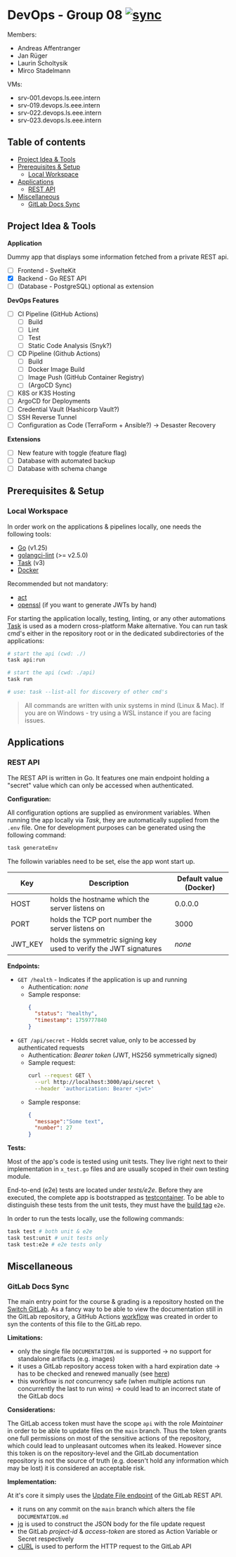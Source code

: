 # DevOps - Group 08 [![sync](https://github.com/ruegerj/devops/actions/workflows/sync-docs.yaml/badge.svg)](https://github.com/ruegerj/devops/actions/workflows/sync-docs.yaml)

Members:

* Andreas Affentranger
* Jan Rüger
* Laurin Scholtysik
* Mirco Stadelmann

VMs:

* srv-001.devops.ls.eee.intern
* srv-019.devops.ls.eee.intern
* srv-022.devops.ls.eee.intern
* srv-023.devops.ls.eee.intern

## Table of contents

- [Project Idea & Tools](#project-idead--tools)
- [Prerequisites & Setup](#prerequisites--setup)
  - [Local Workspace](#local-workspace)
- [Applications](#applications)
  - [REST API](#rest-api)
- [Miscellaneous](#miscellaneous)
  - [GitLab Docs Sync](#gitlab-docs-sync)


## Project Idea & Tools

**Application**

Dummy app that displays some information fetched from a private REST api.

- [ ] Frontend - SvelteKit
- [x] Backend - Go REST API
- [ ] (Database - PostgreSQL) optional as extension

**DevOps Features**

- [ ] CI Pipeline (GitHub Actions)
    - [ ] Build
    - [ ] Lint
    - [ ] Test
    - [ ] Static Code Analysis (Snyk?)

- [ ] CD Pipeline (Github Actions)
    - [ ] Build
    - [ ] Docker Image Build
    - [ ] Image Push (GitHub Container Registry)
    - [ ] (ArgoCD Sync)

- [ ] K8S or K3S Hosting
- [ ] ArgoCD for Deployments
- [ ] Credential Vault (Hashicorp Vault?)
- [ ] SSH Reverse Tunnel
- [ ] Configuration as Code (TerraForm + Ansible?) -> Desaster Recovery

**Extensions**

- [ ] New feature with toggle (feature flag)
- [ ] Database with automated backup
- [ ] Database with schema change

## Prerequisites & Setup

### Local Workspace

In order work on the applications & pipelines locally, one needs the following tools:

- [Go](https://go.dev/) (v1.25)
- [golangci-lint](https://golangci-lint.run/) (>= v2.5.0)
- [Task](taskfile.dev) (v3)
- [Docker](https://www.docker.com/)

Recommended but not mandatory:

- [act](https://github.com/nektos/act)
- [openssl](https://openssl-library.org/) (if you want to generate JWTs by hand)

For starting the application locally, testing, linting, or any other automations [Task](taskfile.dev) is used as a modern cross-platform Make
alternative. You can run task cmd's either in the repository root or in the dedicated subdirectories of the applications:

```bash
# start the api (cwd: ./)
task api:run

# start the api (cwd: ./api)
task run

# use: task --list-all for discovery of other cmd's
```

> All commands are written with unix systems in mind (Linux & Mac). If you are on Windows - try using a WSL instance if you are facing issues.

## Applications

### REST API

The REST API is written in Go. It features one main endpoint holding a "secret" value which can only be accessed when authenticated.

**Configuration:**

All configuration options are supplied as environment variables. When running the app locally via _Task_, they are automatically supplied from the
`.env` file. One for development purposes can be generated using the following command:

```bash
task generateEnv
```

The followin variables need to be set, else the app wont start up.

| Key     | Description                                                       | Default value (Docker) |
| ------- | ----------------------------------------------------------------- | ---------------------- |
| HOST    | holds the hostname which the server listens on                    | 0.0.0.0                |
| PORT    | holds the TCP port number the server listens on                   | 3000                   |
| JWT_KEY | holds the symmetric signing key used to verify the JWT signatures | _none_                 |

**Endpoints:**

- `GET /health` - Indicates if the application is up and running
  - Authentication: _none_
  - Sample response:
    ```json
    {
      "status": "healthy",
      "timestamp": 1759777840
    }
    ```
- `GET /api/secret` - Holds secret value, only to be accessed by authenticated requests
  - Authentication: _Bearer token_ (JWT, HS256 symmetrically signed)
  - Sample request:
    ```bash
    curl --request GET \
      --url http://localhost:3000/api/secret \
      --header 'authorization: Bearer <jwt>'
    ```
  - Sample response:
    ```json
    {
      "message":"Some text",
      "number": 27
    }
    ```

**Tests:**

Most of the app's code is tested using unit tests. They live right next to their implementation in `x_test.go` files and are usually scoped in
their own testing module.

End-to-end (e2e) tests are located under _tests/e2e_. Before they are executed, the complete app is bootstrapped as [testcontainer](https://testcontainers.com/).
To be able to distinguish these tests from the unit tests, they must have the [build tag](https://pkg.go.dev/go/build#hdr-Build_Constraints) `e2e`.

In order to run the tests locally, use the following commands:

```bash
task test # both unit & e2e
task test:unit # unit tests only
task test:e2e # e2e tests only
```


## Miscellaneous

### GitLab Docs Sync

The main entry point for the course & grading is a repository hosted on the [Switch GitLab](https://gitlab.switch.ch/hslu/edu/bachelor-computer-science/devops/25hs01/g08/g08-documentation/).
As a fancy way to be able to view the documentation still in the GitLab repository, a GitHub Actions [workflow](/.github/workflows/sync-docs.yaml)
was created in order to syn  the contents of this file to the GitLab repo.

**Limitations:**

 - only the single file `DOCUMENTATION.md` is supported -> no support for standalone artifacts (e.g. images)
 - it uses a GitLab repository access token with a hard expiration date -> has to be checked and renewed manually (see [here](https://gitlab.switch.ch/hslu/edu/bachelor-computer-science/devops/25hs01/g08/g08-documentation/-/settings/access_tokens))
 - this workflow is _not_ concurrency safe (when multiple actions run concurrently the last to run wins) -> could lead to an incorrect state of the
 GitLab docs

**Considerations:**

The GitLab access token must have the scope `api` with the role _Maintainer_ in order to be able to update files on the `main` branch.
Thus the token grants one full permissions on most of the sensitive actions of the repository, which could lead to unpleasant outcomes when its
leaked. However since this token is on the repository-level and the GitLab documentation repository is not the source of truth (e.g. doesn't hold
any information which may be lost) it is considered an acceptable risk.

**Implementation:**

At it's core it simply uses the [Update File endpoint](https://docs.gitlab.com/api/repository_files/#update-existing-file-in-repository) of the
GitLab REST API.

- it runs on any commit on the `main` branch which alters the file `DOCUMENTATION.md`
- [jq](https://jqlang.org/) is used to construct the JSON body for the file update request
- the GitLab _project-id_ & _access-token_ are stored as Action Variable or Secret respectively
- [cURL](https://curl.se/) is used to perform the HTTP request to the GitLab API
